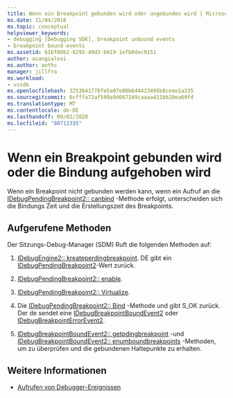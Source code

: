 ```yaml
---
title: Wenn ein Breakpoint gebunden wird oder ungebunden wird | Microsoft-Dokumentation
ms.date: 11/04/2016
ms.topic: conceptual
helpviewer_keywords:
- debugging [Debugging SDK], breakpoint unbound events
- breakpoint bound events
ms.assetid: 61bf00b2-8293-49d3-b919-1efb0dec9151
author: acangialosi
ms.author: anthc
manager: jillfra
ms.workload:
- vssdk
ms.openlocfilehash: 3253841778fe5a07e00b644423495b8ceee1a335
ms.sourcegitcommit: 6cfffa72af599a9d667249caaaa411bb28ea69fd
ms.translationtype: MT
ms.contentlocale: de-DE
ms.lasthandoff: 09/02/2020
ms.locfileid: "80712335"
---
```

# <a name="when-a-breakpoint-binds-or-becomes-unbound"></a>Wenn ein Breakpoint gebunden wird oder die Bindung aufgehoben wird
Wenn ein Breakpoint nicht gebunden werden kann, wenn ein Aufruf an die [IDebugPendingBreakpoint2:: canbind](../../extensibility/debugger/reference/idebugpendingbreakpoint2-canbind.md) -Methode erfolgt, unterscheiden sich die Bindungs Zeit und die Erstellungszeit des Breakpoints.

## <a name="methods-called"></a>Aufgerufene Methoden
 Der Sitzungs-Debug-Manager (SDM) Ruft die folgenden Methoden auf:

1. [IDebugEngine2:: kreateperdingbreakpoint](../../extensibility/debugger/reference/idebugengine2-creatependingbreakpoint.md). DE gibt ein [IDebugPendingBreakpoint2](../../extensibility/debugger/reference/idebugpendingbreakpoint2.md)-Wert zurück.

2. [IDebugPendingBreakpoint2:: enable](../../extensibility/debugger/reference/idebugpendingbreakpoint2-enable.md).

3. [IDebugPendingBreakpoint2:: Virtualize](../../extensibility/debugger/reference/idebugpendingbreakpoint2-virtualize.md).

4. Die [IDebugPendingBreakpoint2:: Bind](../../extensibility/debugger/reference/idebugpendingbreakpoint2-bind.md) -Methode und gibt S_OK zurück. Der de sendet eine [IDebugBreakpointBoundEvent2](../../extensibility/debugger/reference/idebugbreakpointboundevent2.md) oder [IDebugBreakpointErrorEvent2](../../extensibility/debugger/reference/idebugbreakpointerrorevent2.md).

5. [IDebugBreakpointBoundEvent2:: getpdingbreakpoint](../../extensibility/debugger/reference/idebugbreakpointboundevent2-getpendingbreakpoint.md) -und [IDebugBreakpointBoundEvent2:: enumboundbreakpoints](../../extensibility/debugger/reference/idebugbreakpointboundevent2-enumboundbreakpoints.md) -Methoden, um zu überprüfen und die gebundenen Haltepunkte zu erhalten.

## <a name="see-also"></a>Weitere Informationen
- [Aufrufen von Debugger-Ereignissen](../../extensibility/debugger/calling-debugger-events.md)
